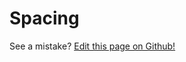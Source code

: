 # Spacing

See a mistake? [Edit this page on Github!](https://www.github.com/geotrev/undernet/wiki/spacing)
